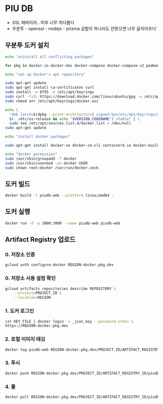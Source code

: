 # PIU DB

- SSL 떼버리자.. 어후 너무 까다롭다
- 우분투 - openssl - nodejs - prisma 궁합이 하나라도 안맞으면 너무 골치아프다`

## 우분투 도커 설치

```sh
echo "uninstall all conflicting packages"

for pkg in docker.io docker-doc docker-compose docker-compose-v2 podman-docker containerd runc; do sudo apt-get remove $pkg; done

echo "set up docker's apt repository"

sudo apt-get update
sudo apt-get install ca-certificates curl
sudo install -m 0755 -d /etc/apt/keyrings
sudo curl -fsSL https://download.docker.com/linux/ubuntu/gpg -o /etc/apt/keyrings/docker.asc
sudo chmod a+r /etc/apt/keyrings/docker.asc

echo \
  "deb [arch=$(dpkg --print-architecture) signed-by=/etc/apt/keyrings/docker.asc] https://download.docker.com/linux/ubuntu \
  $(. /etc/os-release && echo "$VERSION_CODENAME") stable" | \
  sudo tee /etc/apt/sources.list.d/docker.list > /dev/null
sudo apt-get update

echo "install docker packages"

sudo apt-get install docker-ce docker-ce-cli containerd.io docker-buildx-plugin docker-compose-plugin

echo "docker permission"
sudo /usr/sbin/groupadd -f docker
sudo /usr/sbin/usermod -aG docker USER
sudo chown root:docker /var/run/docker.sock
```

## 도커 빌드

```sh
docker build -t piudb-web --platform linux/amd64 .
```

## 도커 실행

```sh
docker run -d -p 3000:3000 --name piudb-web piudb-web
```

## Artifact Registry 업로드

### 0. 저장소 인증

```sh
gcloud auth configure-docker REGION-docker.pkg.dev
```

### 0. 저장소 사용 설정 확인

```sh
gcloud artifacts repositories describe REPOSITORY \
    --project=PROJECT_ID \
    --location=REGION
```

### 1. 도커 로그인

```sh
cat KEY_FILE | docker login -u _json_key --password-stdin \
https://REGION-docker.pkg.dev
```

### 2. 로컬 이미지 태깅

```sh
docker tag piudb-web REGION-docker.pkg.dev/PROJECT_ID/ARTIFACT_REGISTRY_ID/piudb-web
```

### 3. 푸시

```sh
docker push REGION-docker.pkg.dev/PROJECT_ID/ARTIFACT_REGISTRY_ID/piudb-web
```

### 4. 풀

```sh
docker pull REGION-docker.pkg.dev/PROJECT_ID/ARTIFACT_REGISTRY_ID/piudb-web
```
